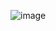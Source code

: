 ![image](https://github.com/enesdemrr/RickAndMorty/assets/92523630/1255f009-6907-43c5-84c3-630bce6bdc72)
